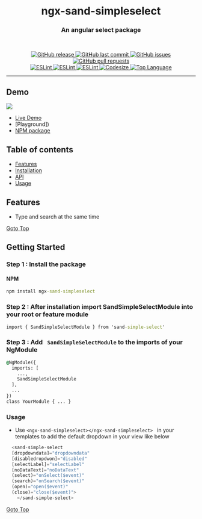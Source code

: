 <!-- ![](./images/preview.png) -->
<h1 align='center'>ngx-sand-simpleselect</h1>

<h3 align="center"> An angular select package</h3>
<br>
<p align="center"> 
  <a href="https://github.com/SandeepBalachandran/ngx-sand-simple-select/releases/" target="_blank">
    <img alt="GitHub release" src="https://img.shields.io/github/v/release/SandeepBalachandran/ngx-sand-simple-select?include_prereleases&style=flat-square">
  </a> 

  <a href="https://github.com/SandeepBalachandran/ngx-sand-simple-select/commits/main" target="_blank">
    <img src="https://img.shields.io/github/last-commit/SandeepBalachandran/ngx-sand-simple-select?style=flat-square" alt="GitHub last commit">
  </a>

  <a href="https://github.com/SandeepBalachandran/ngx-sand-simple-select/issues" target="_blank">
    <img src="https://img.shields.io/github/issues/SandeepBalachandran/ngx-sand-simple-select?style=flat-square&color=red" alt="GitHub issues">
  </a>

  <a href="https://github.com/SandeepBalachandran/ngx-sand-simple-select/pulls" target="_blank">
    <img src="https://img.shields.io/github/issues-pr/SandeepBalachandran/ngx-sand-simple-select?style=flat-square&color=blue" alt="GitHub pull requests">
  </a>

  </br>

  <a href="https://standardjs.com" target="_blank">
    <img alt="ESLint" src="https://img.shields.io/badge/code_style-standard-brightgreen.svg?style=flat-square">
  </a>
  
  <a href="" target="_blank">
    <img alt="ESLint" src="https://img.shields.io/github/stars/SandeepBalachandran/ngx-sand-simple-select">
  </a>
  
  <a href="" target="_blank">
    <img alt="ESLint" src="https://img.shields.io/github/forks/SandeepBalachandran/ngx-sand-simple-select">
  </a>
   <a href="" target="_blank">
    <img alt="Codesize" src="https://img.shields.io/github/languages/code-size/SandeepBalachandran/ngx-sand-simple-select.svg">
  </a>
  <a href="" target="_blank">
    <img alt="Top Language" src="https://img.shields.io/github/languages/top/SandeepBalachandran/ngx-sand-simple-select.svg">
  </a>
  
</p>
<hr>

## Demo 
![](https://github.com/SandeepBalachandran/ngx-sand-simple-seelct/raw/main/assets/demo.gif) 

* [Live Demo](https://sandeepbalachandran.github.io/ngx-sand-simpleselect/)
* [Playground])
* [NPM package]()

## Table of contents
* [Features](#features)
* [Installation](#getting-started)
* [API](#api)
* [Usage](#usage)

## Features
* Type and search at the same time


[Goto Top](#table-of-contents)

## Getting Started
### Step 1 : Install the package 
#### NPM
```cmd
npm install ngx-sand-simpleselect
```
### Step 2 : After installation import SandSimpleSelectModule into your root or feature module

```cmd
import { SandSimpleSelectModule } from 'sand-simple-select'
```
### Step 3 : Add ``` SandSimpleSelectModule``` to the imports of your NgModule

```cmd
@NgModule({
  imports: [
    ...,
    SandSimpleSelectModule
  ],
  ...
})
class YourModule { ... }
```

### Usage  
* Use ```<ngx-sand-simpleselect></ngx-sand-simpleselect> ``` in your templates to add the default dropdown in your view like below

```ts
  <sand-simple-select 
  [dropdowndata]="dropdowndata" 
  [disabledropdwon]="disabled" 
  [selectLabel]="selectLabel"
  [noDataText]="noDataText" 
  (select)="onSelect($event)"  
  (search)="onSearch($event)" 
  (open)="open($event)" 
  (close)="close($event)">
    </sand-simple-select>
 ```
 
 [Goto Top](#table-of-contents)
